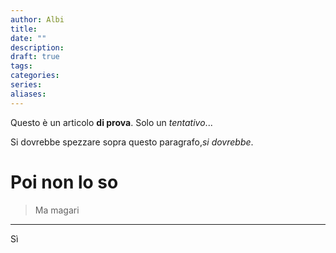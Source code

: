 ```yaml
---
author: Albi
title: 
date: ""
description: 
draft: true
tags: 
categories: 
series: 
aliases:
---
```

Questo è un articolo **di prova**. Solo un *tentativo*...
<!--more-->
Si dovrebbe spezzare sopra questo paragrafo,*si dovrebbe*.
# Poi non lo so
> Ma magari

---
Sì